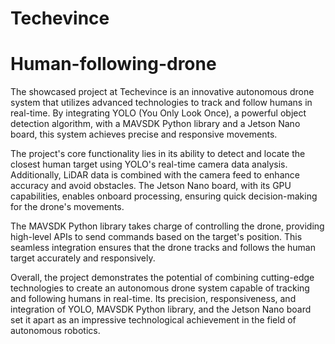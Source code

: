 # Techevince
# Human-following-drone

The showcased project at Techevince is an innovative autonomous drone system that utilizes advanced technologies to track and follow humans in real-time. By integrating YOLO (You Only Look Once), a powerful object detection algorithm, with a MAVSDK Python library and a Jetson Nano board, this system achieves precise and responsive movements.

The project's core functionality lies in its ability to detect and locate the closest human target using YOLO's real-time camera data analysis. Additionally, LiDAR data is combined with the camera feed to enhance accuracy and avoid obstacles. The Jetson Nano board, with its GPU capabilities, enables onboard processing, ensuring quick decision-making for the drone's movements.

The MAVSDK Python library takes charge of controlling the drone, providing high-level APIs to send commands based on the target's position. This seamless integration ensures that the drone tracks and follows the human target accurately and responsively.

Overall, the project demonstrates the potential of combining cutting-edge technologies to create an autonomous drone system capable of tracking and following humans in real-time. Its precision, responsiveness, and integration of YOLO, MAVSDK Python library, and the Jetson Nano board set it apart as an impressive technological achievement in the field of autonomous robotics.
